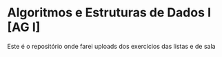 # Algoritmos e Estruturas de Dados I [AG I]

Este é o repositório onde farei uploads dos exercícios das listas e de sala